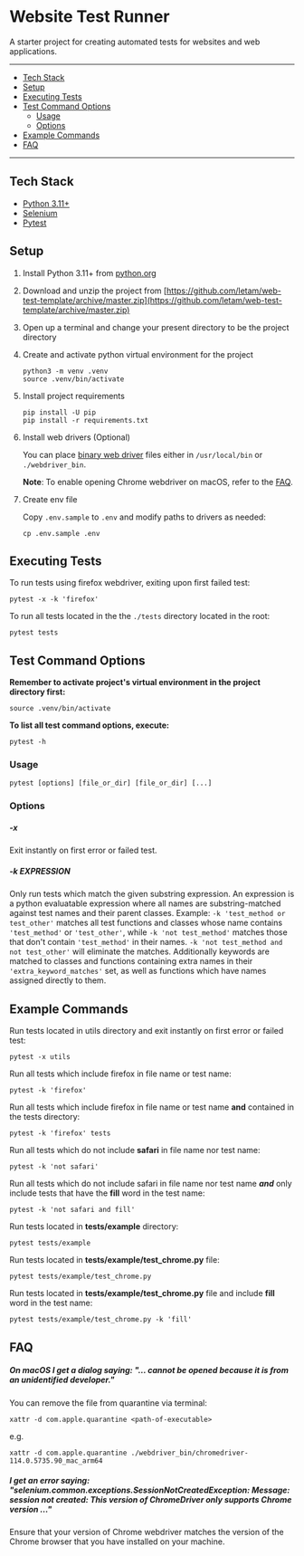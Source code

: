 # Website Test Runner

A starter project for creating automated tests for websites and web applications.

---

<!-- TOC { -->

- [Tech Stack](#tech-stack)
- [Setup](#setup)
- [Executing Tests](#executing-tests)
- [Test Command Options](#test-command-options)
  - [Usage](#usage)
  - [Options](#options)
- [Example Commands](#example-commands)
- [FAQ](#faq)

<!-- } TOC -->

---

## Tech Stack

- [Python 3.11+](https://www.python.org)
- [Selenium](https://github.com/SeleniumHQ/selenium/)
- [Pytest](https://docs.pytest.org/en/latest/)

## Setup

1. Install Python 3.11+ from [python.org](https://www.python.org)

2. Download and unzip the project from [https://github.com/letam/web-test-template/archive/master.zip](https://github.com/letam/web-test-template/archive/master.zip)

3. Open up a terminal and change your present directory to be the project directory

4. Create and activate python virtual environment for the project

   ```
   python3 -m venv .venv
   source .venv/bin/activate
   ```

5. Install project requirements

   ```
   pip install -U pip
   pip install -r requirements.txt
   ```

6. Install web drivers (Optional)

   You can place [binary web driver](https://www.selenium.dev/documentation/webdriver/troubleshooting/errors/driver_location/#download-the-driver) files either in `/usr/local/bin` or `./webdriver_bin`.

   **Note**: To enable opening Chrome webdriver on macOS, refer to the [FAQ](#on-macos-i-get-a-dialog-saying--cannot-be-opened-because-it-is-from-an-unidentified-developer).

7. Create env file

   Copy `.env.sample` to `.env` and modify paths to drivers as needed:

   ```
   cp .env.sample .env
   ```

## Executing Tests

To run tests using firefox webdriver, exiting upon first failed test:

```
pytest -x -k 'firefox'
```

To run all tests located in the the `./tests` directory located in the root:

```
pytest tests
```

## Test Command Options

**Remember to activate project's virtual environment in the project directory first:**

```
source .venv/bin/activate
```

**To list all test command options, execute:**

```
pytest -h
```

### Usage

```
pytest [options] [file_or_dir] [file_or_dir] [...]
```

### Options

##### -x

Exit instantly on first error or failed test.

##### -k _EXPRESSION_

Only run tests which match the given substring expression. An
expression is a python evaluatable expression where all names
are substring-matched against test names and their parent
classes. Example: `-k 'test_method or test_other'` matches all
test functions and classes whose name contains `'test_method'` or
`'test_other'`, while `-k 'not test_method'` matches those that
don't contain `'test_method'` in their names. `-k 'not test_method
and not test_other'` will eliminate the matches. Additionally
keywords are matched to classes and functions containing extra
names in their `'extra_keyword_matches'` set, as well as functions
which have names assigned directly to them.

## Example Commands

Run tests located in utils directory and exit instantly on first error or failed test:

```
pytest -x utils
```

Run all tests which include firefox in file name or test name:

```
pytest -k 'firefox'
```

Run all tests which include firefox in file name or test name **and** contained in the tests directory:

```
pytest -k 'firefox' tests
```

Run all tests which do not include **safari** in file name nor test name:

```
pytest -k 'not safari'
```

Run all tests which do not include safari in file name nor test name **_and_** only include tests that have the **fill** word in the test name:

```
pytest -k 'not safari and fill'
```

Run tests located in **tests/example** directory:

```
pytest tests/example
```

Run tests located in **tests/example/test_chrome.py** file:

```
pytest tests/example/test_chrome.py
```

Run tests located in **tests/example/test_chrome.py** file and include **fill** word in the test name:

```
pytest tests/example/test_chrome.py -k 'fill'
```

## FAQ

##### On macOS I get a dialog saying: "... cannot be opened because it is from an unidentified developer."

You can remove the file from quarantine via terminal:

```
xattr -d com.apple.quarantine <path-of-executable>
```

e.g.

```
xattr -d com.apple.quarantine ./webdriver_bin/chromedriver-114.0.5735.90_mac_arm64
```

##### I get an error saying: "selenium.common.exceptions.SessionNotCreatedException: Message: session not created: This version of ChromeDriver only supports Chrome version ..."

Ensure that your version of Chrome webdriver matches the version of the Chrome browser that you have installed on your machine.
